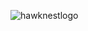 ![hawknestlogo](https://user-images.githubusercontent.com/78506767/110345919-0d359180-7ffd-11eb-8821-48ef42356752.png)
